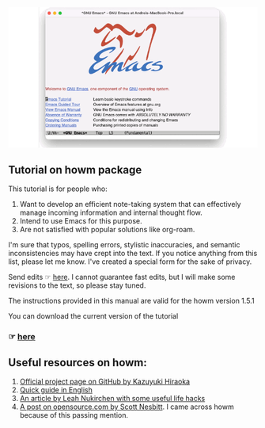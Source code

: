 ![](welcome.gif)

## Tutorial on howm package
This tutorial is for people who:
1. Want to develop an efficient note-taking system that can effectively manage incoming information and internal thought flow.
2. Intend to use Emacs for this purpose.
3. Are not satisfied with popular solutions like org-roam.

I'm sure that typos, spelling errors, stylistic inaccuracies, and semantic inconsistencies may have crept into the text. If you notice anything from this list, please let me know. I've created a special form for the sake of privacy.

Send edits ☞ [here](https://forms.gle/AECEhwNjhzU57you7). I cannot guarantee fast edits, but I will make some revisions to the text, so please stay tuned.

The instructions provided in this manual are valid for the howm version 1.5.1

You can download the current version of the tutorial 
### ☞ [here](Howm_tutorial_eng.pdf)

## Useful resources on howm:
1. [Official project page on GitHub by Kazuyuki Hiraoka](https://github.com/kaorahi/howm)
2. [Quick guide in English](https://kaorahi.github.io/howm/README.html)
3. [An article by Leah Nukirchen with some useful life hacks](https://leahneukirchen.org/blog/archive/2022/03/note-taking-in-emacs-with-howm.html)
4. [A post on opensource.com by Scott Nesbitt](https://opensource.com/article/18/7/emacs-modes-note-taking). I came across howm because of this passing mention.

